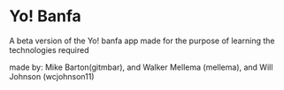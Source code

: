 Yo! Banfa
=====================

A beta version of the Yo! banfa app made for the purpose of learning the technologies required

made by: Mike Barton(gitmbar), and Walker Mellema (mellema), and Will Johnson (wcjohnson11)



